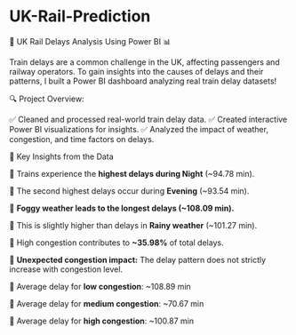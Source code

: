 # UK-Rail-Prediction
🚆 UK Rail Delays Analysis Using Power BI 📊

Train delays are a common challenge in the UK, affecting passengers and railway operators. To gain insights into the causes of delays and their patterns, I built a Power BI dashboard analyzing real train delay datasets!

🔍 Project Overview:

✅ Cleaned and processed real-world train delay data.
✅ Created interactive Power BI visualizations for insights.
✅ Analyzed the impact of weather, congestion, and time factors on delays.

🚆 Key Insights from the Data

📌 Trains experience the **highest delays during Night** (~94.78 min).

📌 The second highest delays occur during **Evening** (~93.54 min).

📌 **Foggy weather leads to the longest delays (~108.09 min).**

📌 This is slightly higher than delays in **Rainy weather** (~101.27 min).

📌 High congestion contributes to **~35.98%** of total delays.

📌 **Unexpected congestion impact:** The delay pattern does not strictly increase with congestion level.

📌 Average delay for **low congestion**: ~108.89 min

📌 Average delay for **medium congestion**: ~70.67 min

📌 Average delay for **high congestion**: ~100.87 min
